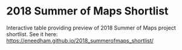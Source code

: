 # 2018 Summer of Maps Shortlist
Interactive table providing preview of 2018 Summer of Maps project shortlist. See it here: https://eneedham.github.io/2018_summerofmaps_shortlist/
